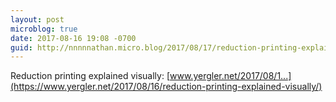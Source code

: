 ```yaml
---
layout: post
microblog: true
date: 2017-08-16 19:08 -0700
guid: http://nnnnnathan.micro.blog/2017/08/17/reduction-printing-explained.html
---
```

Reduction printing explained visually: [www.yergler.net/2017/08/1...](https://www.yergler.net/2017/08/16/reduction-printing-explained-visually/)
